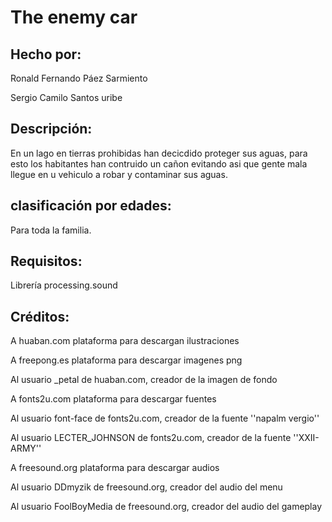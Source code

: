  # The enemy car
## Hecho por:
Ronald Fernando Páez Sarmiento

Sergio Camilo Santos uribe
## Descripción:
En un lago en tierras prohibidas han decicdido proteger sus aguas, para esto los habitantes han contruido un cañon evitando asi que gente mala llegue en u vehiculo a robar y contaminar sus aguas.
## clasificación por edades:
Para toda la familia.
## Requisitos:
Librería processing.sound

## Créditos:
A huaban.com plataforma para descargan ilustraciones

A freepong.es plataforma para descargar imagenes png

Al usuario _petal de huaban.com, creador de la imagen de fondo

A fonts2u.com plataforma para descargar fuentes

Al usuario font-face de fonts2u.com, creador de la fuente ''napalm vergio''

 Al usuario LECTER_JOHNSON de fonts2u.com, creador de la fuente ''XXII-ARMY''
 
 A freesound.org plataforma para descargar audios
 
 Al usuario DDmyzik de freesound.org, creador del audio del menu
 
 Al usuario FoolBoyMedia de freesound.org, creador del audio del gameplay
